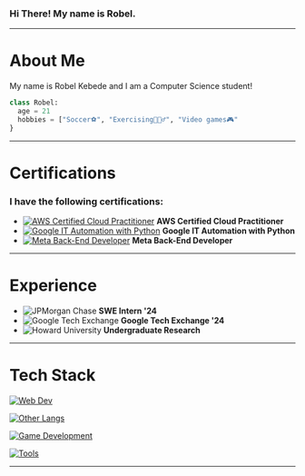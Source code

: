 ### Hi There! My name is Robel.
-----
# About Me
My name is Robel Kebede and I am a Computer Science student!

```python
class Robel:
  age = 21
  hobbies = ["Soccer⚽️", "Exercising🏋🏽‍♂️", "Video games🎮"
}
```
-----

# Certifications

### I have the following certifications:

- [![AWS Certified Cloud Practitioner](https://skillicons.dev/icons?i=aws&theme=dark)](https://www.credly.com/badges/6acf04b2-2a62-4a85-a331-1aaf2d7b7e83) **AWS Certified Cloud Practitioner**
- [![Google IT Automation with Python](https://skillicons.dev/icons?i=googlecloud&theme=dark)](https://www.coursera.org/account/accomplishments/specialization/certificate/EJ3QBE35UXYU) **Google IT Automation with Python**
- [![Meta Back-End Developer](https://img.shields.io/badge/Meta-4267B2?logo=meta&logoColor=white&style=for-the-badge)]([https://www.coursera.org/professional-certificates/meta-back-end-developer](https://www.coursera.org/account/accomplishments/specialization/certificate/QNR26LZ85BU8)) **Meta Back-End Developer**

-----

# Experience
- ![JPMorgan Chase](https://img.shields.io/badge/JPMorgan%20Chase-003A6D?logo=jpmorgan&logoColor=white&style=for-the-badge) **SWE Intern '24**
- ![Google Tech Exchange](https://skillicons.dev/icons?i=googlecloud&theme=dark) **Google Tech Exchange '24**
- ![Howard University](https://img.shields.io/badge/Howard%20University-7D110C?logo=howard-university&logoColor=white&style=for-the-badge) **Undergraduate Research** 

-----

# Tech Stack
[![Web Dev](https://skillicons.dev/icons?i=html,css,js,ts,mongodb,express,react,nodejs,tailwind,next&theme=dark)](https://skillicons.dev)

[![Other Langs](https://skillicons.dev/icons?i=python,java,cpp,c&theme=dark)](https://skillicons.dev)

[![Game Development](https://skillicons.dev/icons?i=cs,unity,godot&theme=dark)](https://skillicons.dev)

[![Tools](https://skillicons.dev/icons?i=vscode,postman,netlify,idea,heroku,github,figma,eclipse&theme=dark)](https://skillicons.dev)

-----




